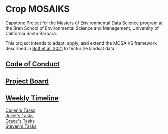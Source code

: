 # Crop MOSAIKS

Capstone Project for the Masters of Environmental Data Science program at the Bren School of Environmental Science and Management, University of California Santa Barbara. 

This project intends to adapt, apply, and extend the MOSAIKS framework described in [Rolf et al. 2021](https://www.nature.com/articles/s41467-021-24638-z) to featurize landsat data. 

## [Code of Conduct](https://github.com/cropmosaiks/.github/blob/main/CODE_OF_CONDUCT.md)

## [Project Board](https://github.com/orgs/cropmosaiks/projects/1)

## [Weekly Timeline](https://github.com/cropmosaiks/.github/issues/1)

[Cullen's Tasks](https://github.com/orgs/cropmosaiks/projects/1/views/12)  
[Juliet's Tasks](https://github.com/orgs/cropmosaiks/projects/1/views/13)  
[Grace's Tasks](https://github.com/orgs/cropmosaiks/projects/1/views/14)  
[Steven's Tasks](https://github.com/orgs/cropmosaiks/projects/1/views/15)  



